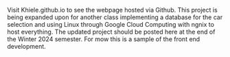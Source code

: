 Visit Khiele.github.io to see the webpage hosted via Github. This project is being expanded upon for another class implementing a database for the car selection and using Linux through Google Cloud Computing with ngnix to host everything. The updated project should be posted here at the end of the Winter 2024 semester. For mow this is a sample of the front end development.
